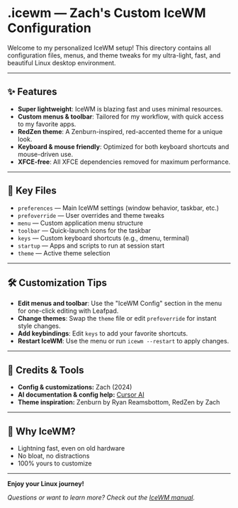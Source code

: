 # .icewm — Zach's Custom IceWM Configuration

Welcome to my personalized IceWM setup! This directory contains all configuration files, menus, and theme tweaks for my ultra-light, fast, and beautiful Linux desktop environment.

---

## ✨ Features
- **Super lightweight**: IceWM is blazing fast and uses minimal resources.
- **Custom menus & toolbar**: Tailored for my workflow, with quick access to my favorite apps.
- **RedZen theme**: A Zenburn-inspired, red-accented theme for a unique look.
- **Keyboard & mouse friendly**: Optimized for both keyboard shortcuts and mouse-driven use.
- **XFCE-free**: All XFCE dependencies removed for maximum performance.

---

## 📁 Key Files
- `preferences` — Main IceWM settings (window behavior, taskbar, etc.)
- `prefoverride` — User overrides and theme tweaks
- `menu` — Custom application menu structure
- `toolbar` — Quick-launch icons for the taskbar
- `keys` — Custom keyboard shortcuts (e.g., dmenu, terminal)
- `startup` — Apps and scripts to run at session start
- `theme` — Active theme selection

---

## 🛠️ Customization Tips
- **Edit menus and toolbar**: Use the "IceWM Config" section in the menu for one-click editing with Leafpad.
- **Change themes**: Swap the `theme` file or edit `prefoverride` for instant style changes.
- **Add keybindings**: Edit `keys` to add your favorite shortcuts.
- **Restart IceWM**: Use the menu or run `icewm --restart` to apply changes.

---

## 👤 Credits & Tools
- **Config & customizations:** Zach (2024)
- **AI documentation & config help:** [Cursor AI](https://cursor.so/)
- **Theme inspiration:** Zenburn by Ryan Reamsbottom, RedZen by Zach

---

## 🚀 Why IceWM?
- Lightning fast, even on old hardware
- No bloat, no distractions
- 100% yours to customize

---

**Enjoy your Linux journey!**

*Questions or want to learn more? Check out the [IceWM manual](https://ice-wm.org/manual/).* 